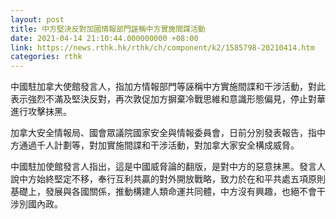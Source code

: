 ```yaml
---
layout: post
title: 中方堅決反對加國情報部門誣稱中方實施間諜活動
date: 2021-04-14 21:10:44.000000000 +08:00
link: https://news.rthk.hk/rthk/ch/component/k2/1585798-20210414.htm
categories: rthk
---
```


中國駐加拿大使館發言人，指加方情報部門等誣稱中方實施間諜和干涉活動，對此表示強烈不滿及堅決反對，再次敦促加方摒棄冷戰思維和意識形態偏見，停止對華進行攻擊抹黑。

加拿大安全情報局、國會眾議院國家安全與情報委員會，日前分別發表報告，指中方通過千人計劃等，對加實施間諜和干涉活動，對加拿大家安全構成威脅。

中國駐加使館發言人指出，這是中國威脅論的翻版，是對中方的惡意抹黑。發言人說中方始終堅定不移，奉行互利共贏的對外開放戰略，致力於在和平共處五項原則基礎上，發展與各國關係，推動構建人類命運共同體，中方沒有興趣，也絕不會干涉別國內政。
